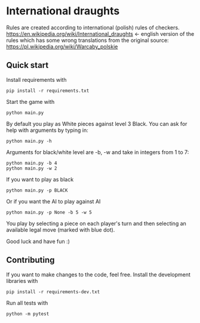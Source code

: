 # International draughts
Rules are created according to international (polish) rules of checkers.
https://en.wikipedia.org/wiki/International_draughts <- english version of the rules which has some wrong translations from the original source: 
https://pl.wikipedia.org/wiki/Warcaby_polskie

## Quick start
Install requirements with
```shell
pip install -r requirements.txt
```

Start the game with
```shell
python main.py
```

By default you play as White pieces against level 3 Black.
You can ask for help with arguments by typing in: 
```shell
python main.py -h
```

Arguments for black/white level are -b, -w and take in integers from 1 to 7: 
```shell
python main.py -b 4
python main.py -w 2
```

If you want to play as black
```shell
python main.py -p BLACK
```

Or if you want the AI to play against AI
```shell
python main.py -p None -b 5 -w 5
```

You play by selecting a piece on each player's turn and then selecting an available legal move (marked with blue dot). 

Good luck and have fun :) 


## Contributing
If you want to make changes to the code, feel free. 
Install the development libraries with
```shell
pip install -r requirements-dev.txt
```

Run all tests with
```shell
python -m pytest
```